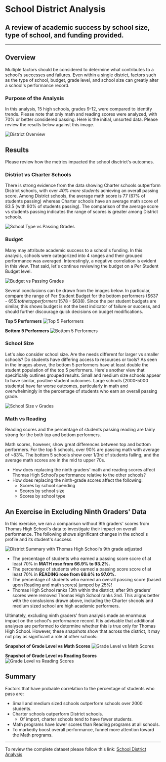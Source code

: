 # School District Analysis
A review of academic success by school size, type of school, and funding provided.
---
---

## Overview
Multiple factors should be considered to determine what contributes to a school's successes and failures. Even within a single district, factors such as the type of school, budget, grade level, and school size can greatly alter a school's performance record. 

### Purpose of the Analysis
In this analysis, 15 high schools, grades 9-12, were compared to identify trends. Please note that only math and reading scores were analyzed, with 70% or better considered passing.
Here is the initial, unsorted data. Please review the results below against this image. 

![District Overview](https://github.com/emilymcdaniel/School_District_Analysis/blob/main/Resources/District%20Summary.PNG?raw=true)

## Results
Please review how the metrics impacted the school disctrict's outcomes.

### District vs Charter Schools
There is strong evidence from the data showing Charter schools outperform District schools, with over *40% more students* achieving an overall passing score. Among District schools, the average math score is 77 (67% of students passing) whereas Charter schools have an average math score of 83.5 (with 90% of students passing). The comparison of the average score vs students passing indicates the range of scores is greater among District schools.

![School Type vs Passing Grades](https://github.com/emilymcdaniel/School_District_Analysis/blob/main/Resources/School%20Type%20v%20Passing%20Grades.PNG?raw=true)

### Budget
Many may attribute academic success to a school's funding. In this analysis, schools were categorized into 4 ranges and their grouped performance was averaged. Interestingly, a negative correlation is evident in this view. That said, let's continue reviewing the budget on a Per Student Budget level.

![Budget vs Passing Grades](https://github.com/emilymcdaniel/School_District_Analysis/blob/main/Resources/Budget%20v%20Passing%20Grades.PNG?raw=true)

Several conclusions can be drawn from the images below. In particular, compare the range of Per Student Budget for the bottom performers ($637 - $655) to the top performers' ($578 - $638). Since the per student budgets are similar, this shows budget is not the best indicator of failure or success, and should further discourage quick decisions on budget modifications.

**Top 5 Performers** 
![Top 5 Performers](https://github.com/emilymcdaniel/School_District_Analysis/blob/main/Resources/Overall%20Performing%20School%20Profile%20-%20Best.PNG?raw=true)

**Bottom 5 Performers**
![Bottom 5 Performers](https://github.com/emilymcdaniel/School_District_Analysis/blob/main/Resources/Overall%20Performing%20School%20Profile%20-%20Worst.PNG?raw=true)

### School Size
Let's also consider school size. Are the needs different for larger vs smaller schools? Do students have differing access to resources or tools? As seen in the images above, the bottom 5 performers have at least double the student population of the top 5 performers. Here's another view that specifically outlines grouped results. Small and medium size schools appear to have similar, positive student outcomes. Large schools (2000-5000 students) have far worse outcomes, particularly in math and overwhelmingly in the percentage of students who earn an overall passing grade.

![School Size v Grades](https://github.com/emilymcdaniel/School_District_Analysis/blob/main/Resources/School%20Size%20v%20Passing%20Grades.PNG?raw=true)

### Math vs Reading
Reading scores and the percentage of students passing reading are fairly strong for the both top and bottom performers.

Math scores, however, show great differences between top and bottom performers. For the top 5 schools, over 90% are passing math with average of ~83%. The bottom 5 schools show over 1/3rd of students failing, and the average math scores are in the mid to upper 70s.

- How does replacing the ninth graders’ math and reading scores affect Thomas High School’s performance relative to the other schools?
- How does replacing the ninth-grade scores affect the following:
  - Scores by school spending
  - Scores by school size
  - Scores by school type

## An Exercise in Excluding Ninth Graders' Data
In this exercise, we ran a comparison without 9th graders' scores from Thomas High School's data to investigate their impact on overall performance. The following shows significant changes in the school's profile and its student's success.

![District Summary with Thomas High School's 9th grade adjusted](https://github.com/emilymcdaniel/School_District_Analysis/blob/main/Resources/District%20Summary%20-%20Thomas%20HS%20Adjusted.PNG?raw=true)

- The percentage of students who earned a passing score score of at least 70% in **MATH rose from 66.9% to 93.2%.**
- The percentage of students who earned a passing score score of at least 70% in **READING rose from 69.6% to 97.0%.**
- The percentage of students who earned an overall passing score (based upon Reading and math scores) jumped by 25%!
- Thomas High School ranks 13th within the district; after 9th graders' scores were removed Thomas High School ranks 2nd. This aligns better with the conslusions drawn above, including the Charter shcools and medium sized school are high academic performers.

Ultimately, excluding ninth graders' from analysis made an enormous impact on the school's performance record. It is advisable that additional analyses are performed to determine whether this is true only for Thomas High School. However, these snapshots show that across the district, it may not play as significant a role at other schools:

**Snapshot of Grade Level vs Math Scores**
![Grade Level vs Math Scores](https://github.com/emilymcdaniel/School_District_Analysis/blob/main/Resources/Grade%20level%20v%20Math%20Scores.PNG?raw=true)

**Snapshot of Grade Level vs Reading Scores**
![Grade Level vs Reading Scores](https://github.com/emilymcdaniel/School_District_Analysis/blob/main/Resources/Grade%20level%20v%20Reading%20Scores.PNG?raw=true)

## Summary
Factors that have probable correlation to the percentage of students who pass are:
- Small and medium sized schools outperform schools over 2000 students.
- Charter schools outperform District schools.
  - Of import, charter schools tend to have fewer students.
- Math programs have lower scores than Reading programs at all schools. 
- To markedly boost overall performance, funnel more attention toward the Math programs.

---
To review the complete dataset please follow this link: [School District Analysis](https://github.com/emilymcdaniel/School_District_Analysis/blob/main/PyCitySchools_Challenge.ipynb)

